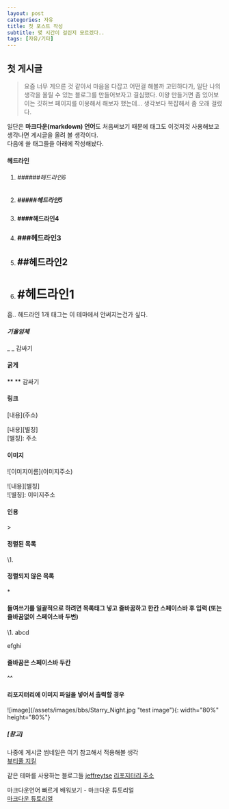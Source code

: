 ```yaml
---
layout: post
categories: 자유
title: 첫 포스트 작성	
subtitle: 몇 시간이 걸린지 모르겠다..
tags: [자유/기타]
---
```


## 첫 게시글
>요즘 너무 게으른 것 같아서 마음을 다잡고 어떤걸 해볼까 고민하다가, 일단 나의 생각을 올릴 수 있는 블로그를 만들어보자고 결심했다.
이왕 만들거면 좀 있어보이는 깃허브 페이지를 이용해서 해보자 했는데... 생각보다 복잡해서 좀 오래 걸렸다.

일단은 **마크다운(markdown) 언어**도 처음써보기 때문에 태그도 이것저것 사용해보고 생각나면 게시글을 올려 볼 생각이다.  
다음에 쓸 태그들을 아래에 작성해놨다.


#### 헤드라인  
1. ###### ######헤드라인6  
2. ##### #####헤드라인5  
3. #### ####헤드라인4  
4. ### ###헤드라인3  
5. ## ##헤드라인2  
6. # #헤드라인1

흠.. 헤드라인 1개 태그는 이 테마에서 안써지는건가 싶다.


#### _기울임체_  
_ _ 감싸기

#### **굵게**  
** ** 감싸기

#### 링크
\[내용](주소)  

\[내용]\[별칭]  
\[별칭]: 주소

#### 이미지
\!\[이미지이름](이미지주소)  

\!\[내용][별칭]  
\!\[별칭]: 이미지주소

#### 인용
\> 

#### 정렬된 목록  
\1.

#### 정렬되지 않은 목록  
\*

#### 들여쓰기를 일괄적으로 하려면 목록태그 넣고 줄바꿈하고 한칸 스페이스바 후 입력 (또는 줄바꿈없이 스페이스바 두번)
\1. abcd

 efghi

#### 줄바꿈은 스페이스바 두칸
^^

#### 리포지터리에 이미지 파일을 넣어서 출력할 경우
\!\[image](/assets/images/bbs/Starry_Night.jpg "test image"){: width="80%" height="80%"}

##### [참고]  
나중에 게시글 썸네일은 여기 참고해서 적용해볼 생각  
[뷰티풀 지킬](https://beautifuljekyll.com/)

같은 테마를 사용하는 블로그들
[jeffreytse](https://jeffreytse.net/) [리포지터리 주소](https://github.com/jeffreytse/jekyll-jeffreytse-blog)

마크다운언어 빠르게 배워보기 - 마크다운 튜토리얼  
[마크다운 튜토리얼](https://www.markdowntutorial.com/kr/)